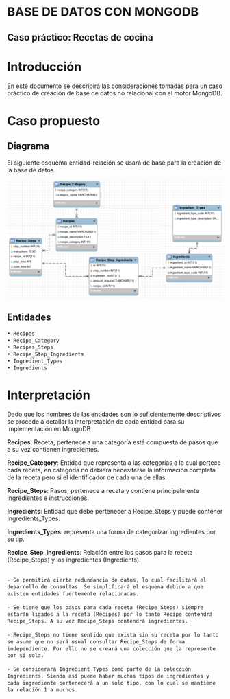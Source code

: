 # BASE DE DATOS CON MONGODB 
## Caso práctico: Recetas de cocina

# Introducción

En este documento se describirá las consideraciones tomadas para un caso práctico de creación de base de datos no relacional con el motor MongoDB. 

# Caso propuesto
## Diagrama

El siguiente esquema entidad-relación se usará de base para la creación de la base de datos.

![diagrama](/diagrama.png)

## Entidades

    • Recipes
    • Recipe_Category
    • Recipes_Steps
    • Recipe_Step_Ingredients
    • Ingredient_Types
    • Ingredients

# Interpretación

Dado que los nombres de las entidades son lo suficientemente descriptivos se procede a detallar la interpretación de cada entidad para su implementación en MongoDB

**Recipes**: Receta, pertenece a una categoría está compuesta de pasos que a su vez contienen ingredientes.

**Recipe_Category**: Entidad que representa a las categorías a la cual pertece cada receta, en categoría no debiera necesitarse la información completa de la receta pero si el identificador de cada una de ellas.

**Recipe_Steps**: Pasos, pertenece a receta y contiene principalmente ingredientes e instrucciones.

**Ingredients**: Entidad que debe pertenecer a Recipe_Steps y puede contener Ingredients_Types.

**Ingredients_Types**: representa una forma de categorizar ingredientes por su tip.

**Recipe_Step_Ingredients**: Relación entre los pasos para la receta (Recipe_Steps) y los ingredientes (Ingredients).

```

- Se permitirá cierta redundancia de datos, lo cual facilitará el desarrollo de consultas. Se simplificará el esquema debido a que existen entidades fuertemente relacionadas.

- Se tiene que los pasos para cada receta (Recipe_Steps) siempre estarán ligados a la receta (Recipes) por lo tanto Recipe contendrá Recipe_Steps. A su vez Recipe_Steps contendrá ingredientes. 

- Recipe_Steps no tiene sentido que exista sin su receta por lo tanto se asume que no será usual consultar Recipe_Steps de forma independiente. Por ello no se creará una colección que la represente por si sola.

- Se considerará Ingredient_Types como parte de la colección Ingredients. Siendo así puede haber muchos tipos de ingredientes y cada ingrediente pertenecerá a un solo tipo, con lo cual se mantiene la relación 1 a muchos.

```
